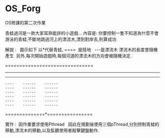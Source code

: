 # OS_Forg
OS修課的第二次作業

青蛙過河是一款大家耳熟能詳的小遊戲...
內容是: 你要控制一隻不知道為什麼不會游泳的青蛙,不斷地跳過河上的漂流木,漂到對岸去,則算成功


 解說 :   圖示如下
以*代替青蛙, ====  是陸地    ---是漂流木
漂流木的長度會隨機產生  另外,每次開始遊戲時,每個河道的漂流木的方向會被隨機決定.      

===============================
 ----    ------    ------
 ----    ------    ------
    ----    ------    ------
    ----    ------    ------
    ----    ------    ------
    ----    ------    ------
    ----    ------    ------
    ----    ------    ------
==============*================

實作 :  因作業要求使用Pthread   
因此在規劃後使用三個pThread,分別控制青蛙的移動,漂流木的移動,以及監聽使用者敲擊鍵盤動作.

